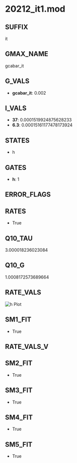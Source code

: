 # 20212_it1.mod

## SUFFIX

it

## GMAX_NAME

gcabar_it

## G_VALS

- **gcabar_it**: 0.002

## I_VALS

- **37**: 0.0001519924875628233
- **6.3**: 0.00015161177478173924

## STATES

- h

## GATES

- **h**: 1

## ERROR_FLAGS


## RATES

- True

## Q10_TAU

3.000018236023084

## Q10_G

1.0008172573689664

## RATE_VALS

![h Plot](/Users/pbozelos/Dropbox/icg-Chai-Panos/supermodels/output_markdown_files/Ca/20212_it1.mod/images/h.png)

## SM1_FIT

- True

## RATE_VALS_V

## SM2_FIT

- True

## SM3_FIT

- True

## SM4_FIT

- True

## SM5_FIT

- True

